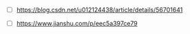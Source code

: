 - [ ] https://blog.csdn.net/u012124438/article/details/56701641
- [ ] https://www.jianshu.com/p/eec5a397ce79

